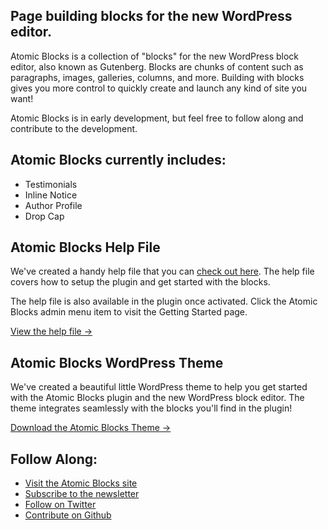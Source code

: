 ## Page building blocks for the new WordPress editor.

Atomic Blocks is a collection of "blocks" for the new WordPress block editor, also known as Gutenberg. Blocks are chunks of content such as paragraphs, images, galleries, columns, and more. Building with blocks gives you more control to quickly create and launch any kind of site you want!

Atomic Blocks is in early development, but feel free to follow along and contribute to the development.

## Atomic Blocks currently includes: 

* Testimonials
* Inline Notice
* Author Profile
* Drop Cap

## Atomic Blocks Help File

We've created a handy help file that you can [check out here](https://atomicblocks.com/plugin-help-file/). The help file covers how to setup the plugin and get started with the blocks. 

The help file is also available in the plugin once activated. Click the Atomic Blocks admin menu item to visit the Getting Started page.

[View the help file &rarr;](https://atomicblocks.com/plugin-help-file/)

## Atomic Blocks WordPress Theme

We've created a beautiful little WordPress theme to help you get started with the Atomic Blocks plugin and the new WordPress block editor. The theme integrates seamlessly with the blocks you'll find in the plugin!

[Download the Atomic Blocks Theme &rarr;](https://atomicblocks.com)

## Follow Along:

* [Visit the Atomic Blocks site](https://atomicblocks.com/)
* [Subscribe to the newsletter](https://atomicblocks.com/subscribe)
* [Follow on Twitter](https://twitter.com/atomicblocks)
* [Contribute on Github](https://github.com/ArrayHQ/atomic-blocks)